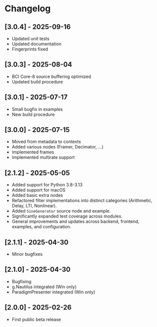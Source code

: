# Changelog

## [3.0.4] - 2025-09-16
- Updated unit tests
- Updated documentation
- Fingerprints fixed

## [3.0.3] - 2025-08-04
- BCI Core-8 source buffering optimized
- Updated build procedure

## [3.0.1] - 2025-07-17
- Small bugfix in examples
- New build procedure

## [3.0.0] - 2025-07-15
- Moved from metadata to contexts
- Added various nodes (Framer, Decimator, ...)
- Implemented frames
- Implemented multirate support

## [2.1.2] - 2025-05-05
- Added support for Python 3.8-3.13
- Added support for macOS
- Added basic extra nodes
- Refactored filter implementations into distinct categories (Arithmetic, Delay, LTI, Nonlinear).
- Added `SineGenerator` source node and example.
- Significantly expanded test coverage across modules.
- General improvements and updates across backend, frontend, examples, and configuration.

## [2.1.1] - 2025-04-30
- Minor bugfixes

## [2.1.0] - 2025-04-30
- Bugfixing
- g.Nautilus integrated (Win only)
- ParadigmPresenter integrated (Win only)

## [2.0.0] - 2025-02-26
- First public beta release
